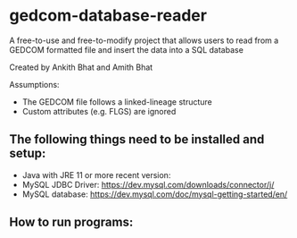 # gedcom-database-reader
A free-to-use and free-to-modify project that allows users to read from a GEDCOM formatted file and insert the data into a SQL database

Created by Ankith Bhat and Amith Bhat

Assumptions:
- The GEDCOM file follows a linked-lineage structure
- Custom attributes (e.g. FLGS) are ignored

The following things need to be installed and setup:
-
- Java with JRE 11 or more recent version:
- MySQL JDBC Driver: https://dev.mysql.com/downloads/connector/j/
- MySQL database: https://dev.mysql.com/doc/mysql-getting-started/en/


How to run programs:
-
